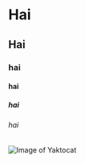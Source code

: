 # Hai
## Hai
### hai
#### hai
##### hai
###### hai
![Image of Yaktocat](https://octodex.github.com/images/yaktocat.png)
